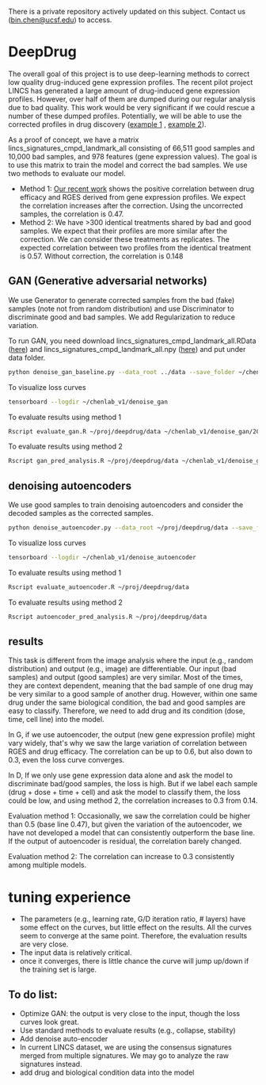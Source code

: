 There is a private repository actively updated on this subject. Contact us (bin.chen@ucsf.edu) to access.

# DeepDrug

The overall goal of this project is to use deep-learning methods to correct low quality drug-induced gene expression profiles. The recent pilot project LINCS has generated a large amount of drug-induced gene expression profiles. However, over half of them are dumped during our regular analysis due to bad quality. This work would be very significant if we could rescue a number of these dumped profiles. Potentially, we will be able to use the corrected profiles in drug discovery ([example 1](http://www.gastrojournal.org/article/S0016-5085(17)30264-0/abstract) , [example 2](https://www.nature.com/articles/ncomms16022)).

As a proof of concept, we have a matrix lincs_signatures_cmpd_landmark_all consisting of 66,511 good samples and  10,000 bad samples, and 978 features (gene expression values). The goal is to use this matrix to train the model and correct the bad samples. We use two methods to evaluate our model.
  - Method 1: [Our recent work](https://www.nature.com/articles/ncomms16022) shows the positive correlation between drug efficacy and RGES derived from gene expression profiles. We expect the correlation increases after the correction. Using the uncorrected samples, the correlation is 0.47.
  - Method 2: We have >300 identical treatments shared by bad and good samples. We expect that their profiles are more similar after the correction. We can consider these treatments as replicates. The expected correlation between two profiles from the identical treatment is 0.57. Without correction, the correlation is 0.148

## GAN (Generative adversarial networks)
We use Generator to generate corrected samples from the bad (fake) samples (note not from random distribution) and use Discriminator to discriminate good and bad samples. We add Regularization to reduce variation.

To run GAN, you need download lincs_signatures_cmpd_landmark_all.RData ([here](https://ucsf.box.com/s/7rskmewkk9tm1llxzdd6muwu4nzil96c)) and lincs_signatures_cmpd_landmark_all.npy ([here](https://ucsf.box.com/s/8rrfobdf10eyydgv362045akjn1wo12a)) and  put under data folder.
```sh
python denoise_gan_baseline.py --data_root ../data --save_folder ~/chenlab_v1/ --cuda --lr 0.0005
```
To visualize loss curves
```sh
tensorboard --logdir ~/chenlab_v1/denoise_gan
```
To evaluate results using method 1
```sh
Rscript evaluate_gan.R ~/proj/deepdrug/data ~/chenlab_v1/denoise_gan/2017-07-27-17-04-15_baseline/ 10000
```
To evaluate results using method 2
```sh
Rscript gan_pred_analysis.R ~/proj/deepdrug/data ~/chenlab_v1/denoise_gan/2017-07-28-02-04-49_baseline/ 40000
```

## denoising autoencoders
We use good samples to train denoising autoencoders and consider the decoded samples as the corrected samples.

```sh
python denoise_autoencoder.py --data_root ~/proj/deepdrug/data --save_folder /mnt/denoise_autoencoder --cuda --n_epoch 100

```
To visualize loss curves
```sh
tensorboard --logdir ~/chenlab_v1/denoise_autoencoder
```

To evaluate results using method 1
```sh
Rscript evaluate_autoencoder.R ~/proj/deepdrug/data 
```
To evaluate results using method 2
```sh
Rscript autoencoder_pred_analysis.R ~/proj/deepdrug/data 
```

## results
This task is different from the image analysis where the input (e.g., random distribution) and output (e.g., image) are differentiable. Our input (bad samples) and output (good samples) are very similar. Most of the times, they are context dependent, meaning that the bad sample of one drug may be very similar to a good sample of another drug. However, within one same drug under the same biological condition, the bad and good samples are easy to classify. Therefore, we need to add drug and its condition (dose, time, cell line) into the model.

In G, if we use autoencoder, the output (new gene expression profile) might vary widely, that's why we saw the large variation of correlation between RGES and drug efficacy. The correlation can be up to 0.6, but also down to 0.3, even the loss curve converges.

In D, If we only use gene expression data alone and ask the model to discriminate bad/good samples, the loss is high. But if we label each sample (drug + dose + time + cell) and ask the model to classify them, the loss could be low, and using method 2, the correlation increases to 0.3 from 0.14.

Evaluation method 1: Occasionally, we saw the correlation could be higher than 0.5 (base line 0.47), but given the variation of the autoencoder, we have not developed a model that can consistently outperform the base line. If the output of autoencoder is residual, the correlation barely changed.

Evaluation method 2: The correlation can increase to 0.3 consistently among multiple models.

# tuning experience
* The parameters (e.g., learning rate, G/D iteration ratio, # layers) have some effect on the curves, but little effect on the results. All the curves seem to converge at the same point. Therefore, the evaluation results are very close.
* The input data is relatively critical.
* once it converges, there is little chance the curve will jump up/down if the training set is large.


## To do list:
* Optimize GAN: the output is very close to the input, though the loss curves look great.
* Use standard methods to evaluate results (e.g., collapse, stability)
* Add denoise auto-encoder
* In current LINCS dataset, we are using the consensus signatures merged from multiple signatures. We may go to analyze the raw signatures instead.
* add drug and biological condition data into the model
